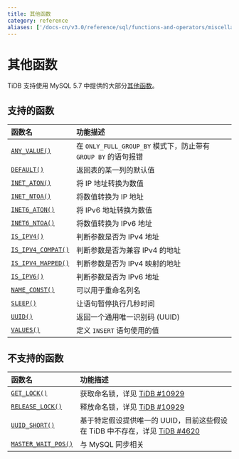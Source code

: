 ```yaml
---
title: 其他函数
category: reference
aliases: ['/docs-cn/v3.0/reference/sql/functions-and-operators/miscellaneous-functions/','/docs-cn/sql/miscellaneous-functions/']
---
```


# 其他函数

TiDB 支持使用 MySQL 5.7 中提供的大部分[其他函数](https://dev.mysql.com/doc/refman/5.7/en/miscellaneous-functions.html)。

## 支持的函数

| 函数名 | 功能描述  |
|:------|:-----------|
| [`ANY_VALUE()`](https://dev.mysql.com/doc/refman/5.7/en/miscellaneous-functions.html#function_any-value) | 在 `ONLY_FULL_GROUP_BY` 模式下，防止带有 `GROUP BY` 的语句报错  |
| [`DEFAULT()`](https://dev.mysql.com/doc/refman/5.7/en/miscellaneous-functions.html#function_default)  | 返回表的某一列的默认值 |
| [`INET_ATON()`](https://dev.mysql.com/doc/refman/5.7/en/miscellaneous-functions.html#function_inet-aton)  | 将 IP 地址转换为数值   |
| [`INET_NTOA()`](https://dev.mysql.com/doc/refman/5.7/en/miscellaneous-functions.html#function_inet-ntoa)  | 将数值转换为 IP 地址   |
| [`INET6_ATON()`](https://dev.mysql.com/doc/refman/5.7/en/miscellaneous-functions.html#function_inet6-aton)  | 将 IPv6 地址转换为数值  |
| [`INET6_NTOA()`](https://dev.mysql.com/doc/refman/5.7/en/miscellaneous-functions.html#function_inet6-ntoa)  | 将数值转换为 IPv6 地址  |
| [`IS_IPV4()`](https://dev.mysql.com/doc/refman/5.7/en/miscellaneous-functions.html#function_is-ipv4)   | 判断参数是否为 IPv4 地址   |
| [`IS_IPV4_COMPAT()`](https://dev.mysql.com/doc/refman/5.7/en/miscellaneous-functions.html#function_is-ipv4-compat)    | 判断参数是否为兼容 IPv4 的地址   |
| [`IS_IPV4_MAPPED()`](https://dev.mysql.com/doc/refman/5.7/en/miscellaneous-functions.html#function_is-ipv4-mapped)    | 判断参数是否为 IPv4 映射的地址   |
| [`IS_IPV6()`](https://dev.mysql.com/doc/refman/5.7/en/miscellaneous-functions.html#function_is-ipv6)    | 判断参数是否为 IPv6 地址    |
| [`NAME_CONST()`](https://dev.mysql.com/doc/refman/5.7/en/miscellaneous-functions.html#function_name-const)  | 可以用于重命名列名  |
| [`SLEEP()`](https://dev.mysql.com/doc/refman/5.7/en/miscellaneous-functions.html#function_sleep)  | 让语句暂停执行几秒时间 |
| [`UUID()`](https://dev.mysql.com/doc/refman/5.7/en/miscellaneous-functions.html#function_uuid)  | 返回一个通用唯一识别码 (UUID)  |
| [`VALUES()`](https://dev.mysql.com/doc/refman/5.7/en/miscellaneous-functions.html#function_values)  | 定义 `INSERT` 语句使用的值  |

## 不支持的函数

| 函数名 | 功能描述  |
|:------|:-----------|
| [`GET_LOCK()`](https://dev.mysql.com/doc/refman/5.7/en/miscellaneous-functions.html#function_get-lock)  | 获取命名锁，详见 [TiDB #10929](https://github.com/pingcap/tidb/issues/10929) |
| [`RELEASE_LOCK()`](https://dev.mysql.com/doc/refman/5.7/en/miscellaneous-functions.html#function_release-lock)  | 释放命名锁，详见 [TiDB #10929](https://github.com/pingcap/tidb/issues/10929)  |
| [`UUID_SHORT()`](https://dev.mysql.com/doc/refman/5.7/en/miscellaneous-functions.html#function_uuid-short)  | 基于特定假设提供唯一的 UUID，目前这些假设在 TiDB 中不存在，详见 [TiDB #4620](https://github.com/pingcap/tidb/issues/4620) |
| [`MASTER_WAIT_POS()`](https://dev.mysql.com/doc/refman/5.7/en/miscellaneous-functions.html#function_master-pos-wait)  | 与 MySQL 同步相关 |